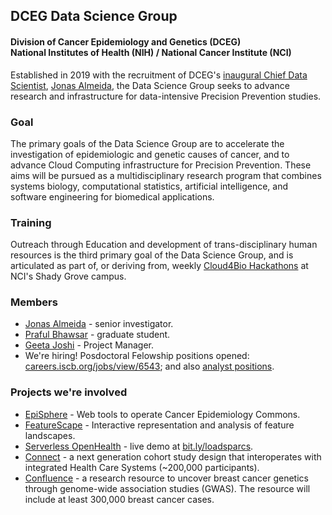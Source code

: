 ## DCEG Data Science Group
#### Division of Cancer Epidemiology and Genetics (DCEG)<br>National Institutes of Health (NIH) / National Cancer Institute (NCI)

Established in 2019 with the recruitment of DCEG's [inaugural Chief Data Scientist](https://irp.nih.gov/catalyst/v27i2/colleagues-recently-tenured), [Jonas Almeida](https://dceg.cancer.gov/about/staff-directory/biographies/A-J/almeida-jonas), the Data Science Group seeks to advance research and infrastructure for data-intensive Precision Prevention studies.
### Goal
The primary goals of the Data Science Group are to accelerate the investigation of epidemiologic and genetic causes of cancer, and to advance Cloud Computing infrastructure for Precision Prevention. These aims will be pursued as a multidisciplinary research program that combines systems biology, computational statistics, artificial intelligence, and software engineering for biomedical applications.
### Training
Outreach through Education and development of trans-disciplinary human resources is the third primary goal of the Data Science Group, and is articulated as part of, or deriving from, weekly [Cloud4Bio Hackathons](https://cloud4bio.github.io) at NCI's Shady Grove campus.
### Members
* [Jonas Almeida](https://github.com/jonasalmeida) - senior investigator.
* [Praful Bhawsar](https://github.com/theEIC) - graduate student.
* [Geeta Joshi](mailto:geeta.joshi@nih.gov>) - Project Manager.
* We're hiring! Posdoctoral Felowship positions opened: [careers.iscb.org/jobs/view/6543](https://careers.iscb.org/jobs/view/6543); and also [analyst positions](https://careers.iscb.org/jobs/view/6549).

### Projects we're involved
* [EpiSphere](https://github.com/episphere) - Web tools to operate Cancer Epidemiology Commons.
* [FeatureScape](https://github.com/SBU-BMI/featurescape) - Interactive representation and analysis of feature landscapes.
* [Serverless OpenHealth](https://www.ncbi.nlm.nih.gov/pubmed/30671301) - live demo at [bit.ly/loadsparcs](https://bit.ly/loadsparcs).
* [Connect](https://dceg.cancer.gov/research/who-we-study/cohorts/connect) - a next generation cohort study design that interoperates with integrated Health Care Systems (~200,000 participants).
* [Confluence](https://dceg.cancer.gov/research/cancer-types/breast-cancer/confluence-project) - a research resource to uncover breast cancer genetics through genome-wide association studies (GWAS). The resource will include at least 300,000 breast cancer cases.

